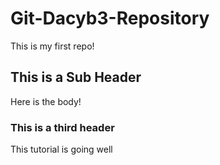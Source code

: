 # Git-Dacyb3-Repository

This is my first repo!

## This is a Sub Header 
Here is the body!

### This is a third header
This tutorial is going well
